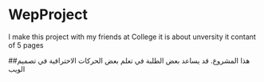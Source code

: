 # WepProject
I make this project with my friends at College it is about unversity 
it contant of 5 pages 


##هذا المشروع.
قد يساعد بعض الطلبة في تعلم بعض الحركات الاحترافية في تصميم الويب

